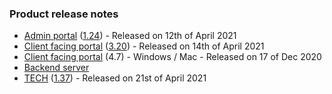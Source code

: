 ### Product release notes
* [Admin portal](/release-notes/admin) ([1.24](/configs/release-notes/admin/v1.24.1)) - Released on 12th of April 2021
* [Client facing portal](/release-notes/portal) ([3.20](/configs/release-notes/portal/v3.20)) - Released on 14th of April 2021
* [Client facing portal](https://help.deskdirector.com/article/4uzjpwaiou) (4.7) - Windows / Mac - Released on 17 of Dec 2020
* [Backend server](https://help.deskdirector.com/article/5ml4ieesph-server-changelog)
* [TECH](/release-notes/tech) ([1.37](/configs/release-notes/tech/v1.37)) - Released on 21st of April 2021
